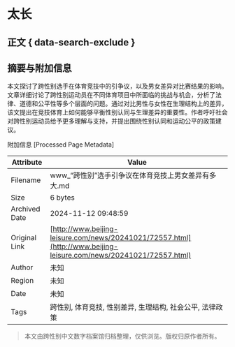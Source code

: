 # 太长

## 正文 { data-search-exclude }


## 摘要与附加信息

<!-- tcd_abstract -->
本文探讨了跨性别选手在体育竞技中的引争议，以及男女差异对比赛结果的影响。文章详细讨论了跨性别运动员在不同体育项目中所面临的挑战与机会，分析了法律、道德和公平性等多个层面的问题。通过对比男性与女性在生理结构上的差异，该文提出在竞技体育上如何能够平衡性别认同与生理差异的重要性。作者呼吁社会对跨性别运动员给予更多理解与支持，并提出围绕性别认同和运动公平的政策建议。
<!-- tcd_abstract_end -->

附加信息 [Processed Page Metadata]

| Attribute       | Value                                  |
|-----------------|----------------------------------------|
| Filename        | www_“跨性别”选手引争议在体育竞技上男女差异有多大.md                             |
| Size            | 6 bytes                           |
| Archived Date   | 2024-11-12 09:48:59                             |
| Original Link   | [http://www.beijing-leisure.com/news/20241021/72557.html](http://www.beijing-leisure.com/news/20241021/72557.html)                       |
| Author          | 未知                               |
| Region          | 未知                               |
| Date            | 未知                                 |
| Tags            | 跨性别, 体育竞技, 性别差异, 生理结构, 社会公平, 法律政策                                 |
>
> 本文由跨性别中文数字档案馆归档整理，仅供浏览。版权归原作者所有。
>